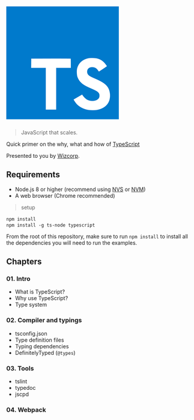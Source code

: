 # ![typescript-primer](./images/typescript.png)

> JavaScript that scales.

Quick primer on the why, what and how of [TypeScript](https://www.typescriptlang.org/)

Presented to you by [Wizcorp](https://wizcorp.jp).

## Requirements

  * Node.js 8 or higher (recommend using [NVS](https://github.com/jasongin/nvs) or [NVM](https://github.com/creationix/nvm))
  * A web browser (Chrome recommended)

> setup

```shell
npm install
npm install -g ts-node typescript
```

From the root of this repository, make sure to run `npm install` to 
install all the dependencies you will need to run the examples.

## Chapters

### 01. Intro

  - What is TypeScript?
  - Why use TypeScript?
  - Type system

### 02. Compiler and typings

  - tsconfig.json
  - Type definition files
  - Typing dependencies
  - DefinitelyTyped (`@types`)

### 03. Tools

  - tslint
  - typedoc
  - jscpd

### 04. Webpack
